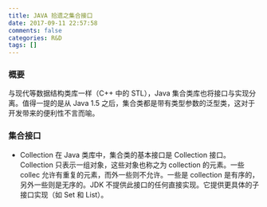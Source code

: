 ```yaml
---
title: JAVA 拾遗之集合接口
date: 2017-09-11 22:57:58
comments: false
categories: R&D
tags: []
---
```

### 概要
与现代等数据结构类库一样（C++ 中的 STL），Java 集合类库也将接口与实现分离。值得一提的是从 Java 1.5 之后，集合类都是带有类型参数的泛型类，这对于开发带来的便利性不言而喻。  

### 集合接口
* Collection
在 Java 类库中，集合类的基本接口是 Collection 接口。Collection 只表示一组对象，这些对象也称之为 collection 的元素。一些 collec 允许有重复的元素，而外一些则不允许。一些是 collection 是有序的，另外一些则是无序的。JDK 不提供此接口的任何直接实现。它提供更具体的子接口实现（如 Set 和 List）。  
